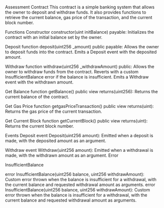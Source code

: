 Assessment Contract
This contract is a simple banking system that allows the owner to deposit and withdraw funds. It also provides functions to retrieve the current balance, gas price of the transaction, and the current block number.



Functions
Constructor
constructor(uint initBalance) payable: Initializes the contract with an initial balance set by the owner.




Deposit
function deposit(uint256 _amount) public payable: Allows the owner to deposit funds into the contract. Emits a Deposit event with the deposited amount.




Withdraw
function withdraw(uint256 _withdrawAmount) public: Allows the owner to withdraw funds from the contract. Reverts with a custom InsufficientBalance error if the balance is insufficient. Emits a Withdraw event with the withdrawn amount.


Get Balance
function getBalance() public view returns(uint256): Returns the current balance of the contract.


Get Gas Price
function getgasPriceTransaction() public view returns(uint): Returns the gas price of the current transaction.



Get Current Block
function getCurrentBlock() public view returns(uint): Returns the current block number.



Events
Deposit
event Deposit(uint256 amount): Emitted when a deposit is made, with the deposited amount as an argument.


Withdraw
event Withdraw(uint256 amount): Emitted when a withdrawal is made, with the withdrawn amount as an argument.
Error



InsufficientBalance

error InsufficientBalance(uint256 balance, uint256 withdrawAmount): Custom error thrown when the balance is insufficient for a withdrawal, with the current balance and requested withdrawal amount as arguments.
error InsufficientBalance(uint256 balance, uint256 withdrawAmount): Custom error thrown when the balance is insufficient for a withdrawal, with the current balance and requested withdrawal amount as arguments.
